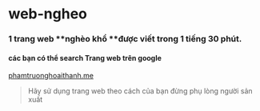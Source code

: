 # web-ngheo
### 1 trang web **nghèo khổ **được viết trong 1 tiếng 30 phút.
#### các bạn có thể search Trang web trên google 
[phamtruonghoaithanh.me](http://phamtruonghoaithanh.me/)
> Hãy sử dụng trang web theo cách của bạn đừng phụ lòng người sản xuất
